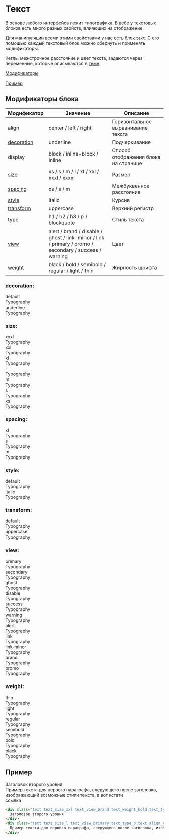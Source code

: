# Текст

В основе любого интерфейса лежит типографика. В вебе у текстовых блоков есть много разных свойств, влияющих на отображение.

Для манипуляции всеми этими свойствами у нас есть блок `text`. С его помощью каждый текстовый блок можно обернуть и применять модификаторы.

Кегль, межстрочное расстояние и цвет текста, задаются через переменные, которые описываются в [теме](http://whitepaper.tools/doc.html#/theme-text).

[Модификаторы](#Модификаторы)

[Пример](#Пример)

## Модификаторы блока

Модификатор | Значение                                         | Описание
----------- | ------------------------------------------------ | ------------------------------------
align | center / left / right                        | Горизонтальное выравнивание текста
[decoration](#decoration) | underline                          | Подчеркивание
display | block / inline-block / inline            | Способ отображения блока на странице
[size](#size) | xs / s / m / l / xl / xxl / xxxl / xxxxl       | Размер
[spacing](#spacing) | xs / s / m                               | Межбуквенное расстояние
[style](#style) | italic                                       | Курсив
[transform](#transform) | uppercase                            | Верхний регистр
type | h1 / h2 / h3 / p / blockquote                  | Стиль текста
[view](#view) | alert / brand / disable / ghost / link-minor / link / primary / promo / secondary / success / warning | Цвет
[weight](#view) | black / bold / semibold / regular / light / thin | Жирность шрифта

### decoration:
<div class="demo__row">
    <div class="doc-view">
        <div class="doc-view__mod-name">
            <div class="text text_size_xl text_view_ghost">default</div>
        </div>
        <div class="text text_size_xl">Typography</div>
    </div>
    <div class="doc-view">
        <div class="doc-view__mod-name">
            <div class="text text_size_xl text_view_ghost">underline</div>
        </div>
        <div class="text text_size_xl text_decoration_underline">Typography</div>
    </div>
</div>

### size:
<div class="demo__row">
    <div class="doc-view">
        <div class="doc-view__mod-name">
            <div class="text text_size_xl text_view_ghost">xxxl</div>
        </div>
        <div class="text text_size_xxxl">Typography</div>
    </div>
    <div class="doc-view">
        <div class="doc-view__mod-name">
            <div class="text text_size_xl text_view_ghost">xxl</div>
        </div>
        <div class="text text_size_xxl">Typography</div>
    </div>
    <div class="doc-view">
        <div class="doc-view__mod-name">
            <div class="text text_size_xl text_view_ghost">xl</div>
        </div>
        <div class="text text_size_xl">Typography</div>
    </div>
    <div class="doc-view">
        <div class="doc-view__mod-name">
            <div class="text text_size_xl text_view_ghost">l</div>
        </div>
        <div class="text text_size_l">Typography</div>
    </div>
    <div class="doc-view">
        <div class="doc-view__mod-name">
            <div class="text text_size_xl text_view_ghost">m</div>
        </div>
        <div class="text text_size_m">Typography</div>
    </div>
    <div class="doc-view">
        <div class="doc-view__mod-name">
            <div class="text text_size_xl text_view_ghost">s</div>
        </div>
        <div class="text text_size_s">Typography</div>
    </div>
    <div class="doc-view">
        <div class="doc-view__mod-name">
            <div class="text text_size_xl text_view_ghost">xs</div>
        </div>
        <div class="text text_size_xs">Typography</div>
    </div>
</div>

### spacing:
<div class="demo__row">
    <div class="doc-view">
        <div class="doc-view__mod-name">
            <div class="text text_size_xl text_view_ghost">xl</div>
        </div>
        <div class="text text_size_xl text_transform_uppercase text_spacing_xs">Typography</div>
    </div>
    <div class="doc-view">
        <div class="doc-view__mod-name">
            <div class="text text_size_xl text_view_ghost">s</div>
        </div>
        <div class="text text_size_xl text_transform_uppercase text_spacing_s">Typography</div>
    </div>
    <div class="doc-view">
        <div class="doc-view__mod-name">
            <div class="text text_size_xl text_view_ghost">m</div>
        </div>
        <div class="text text_size_xl text_transform_uppercase text_spacing_m">Typography</div>
    </div>
</div>

### style:
<div class="demo__row">
    <div class="doc-view">
        <div class="doc-view__mod-name">
            <div class="text text_size_xl text_view_ghost">default</div>
        </div>
        <div class="text text_size_xl">Typography</div>
    </div>
    <div class="doc-view">
        <div class="doc-view__mod-name">
            <div class="text text_size_xl text_view_ghost">italic</div>
        </div>
        <div class="text text_size_xl text_style_italic">Typography</div>
    </div>
</div>

### transform:
<div class="demo__row">
    <div class="doc-view">
        <div class="doc-view__mod-name">
            <div class="text text_size_xl text_view_ghost">default</div>
        </div>
        <div class="text text_size_xl">Typography</div>
    </div>
    <div class="doc-view">
        <div class="doc-view__mod-name">
            <div class="text text_size_xl text_view_ghost">uppercase</div>
        </div>
        <div class="text text_size_xl text_transform_uppercase">Typography</div>
    </div>
</div>

### view:
<div class="demo__row">
    <div class="doc-view">
        <div class="doc-view__mod-name">
            <div class="text text_size_xl text_view_ghost">primary</div>
        </div>
        <div class="text text_size_xl">Typography</div>
    </div>
    <div class="doc-view">
        <div class="doc-view__mod-name">
            <div class="text text_size_xl text_view_ghost">secondary</div>
        </div>
        <div class="text text_size_xl text_view_secondary">Typography</div>
    </div>
    <div class="doc-view">
        <div class="doc-view__mod-name">
            <div class="text text_size_xl text_view_ghost">ghost</div>
        </div>
        <div class="text text_size_xl text_view_ghost">Typography</div>
    </div>
    <div class="doc-view">
        <div class="doc-view__mod-name">
            <div class="text text_size_xl text_view_ghost">disable</div>
        </div>
        <div class="text text_size_xl text_view_disable">Typography</div>
    </div>
    <div class="doc-view">
        <div class="doc-view__mod-name">
            <div class="text text_size_xl text_view_ghost">success</div>
        </div>
        <div class="text text_size_xl text_view_success">Typography</div>
    </div>
    <div class="doc-view">
        <div class="doc-view__mod-name">
            <div class="text text_size_xl text_view_ghost">warning</div>
        </div>
        <div class="text text_size_xl text_view_warning">Typography</div>
    </div>
    <div class="doc-view">
        <div class="doc-view__mod-name">
            <div class="text text_size_xl text_view_ghost">alert</div>
        </div>
        <div class="text text_size_xl text_view_alert">Typography</div>
    </div>
    <div class="doc-view">
        <div class="doc-view__mod-name">
            <div class="text text_size_xl text_view_ghost">link</div>
        </div>
        <div class="text text_size_xl text_view_link">Typography</div>
    </div>
    <div class="doc-view">
        <div class="doc-view__mod-name">
            <div class="text text_size_xl text_view_ghost">link-minor</div>
        </div>
        <div class="text text_size_xl text_view_link-minor">Typography</div>
    </div>
    <div class="doc-view">
        <div class="doc-view__mod-name">
            <div class="text text_size_xl text_view_ghost">brand</div>
        </div>
        <div class="text text_size_xl text_view_brand">Typography</div>
    </div>
    <div class="doc-view">
        <div class="doc-view__mod-name">
            <div class="text text_size_xl text_view_ghost">promo</div>
        </div>
        <div class="text text_size_xl text_view_promo">Typography</div>
    </div>
</div>

### weight:
<div class="demo__row">
    <div class="doc-view">
        <div class="doc-view__mod-name">
            <div class="text text_size_xl text_view_ghost">thin</div>
        </div>
        <div class="text text_size_xl text_weight_thin">Typography</div>
    </div>
    <div class="doc-view">
        <div class="doc-view__mod-name">
            <div class="text text_size_xl text_view_ghost">light</div>
        </div>
        <div class="text text_size_xl text_weight_light">Typography</div>
    </div>
    <div class="doc-view">
        <div class="doc-view__mod-name">
            <div class="text text_size_xl text_view_ghost">regular</div>
        </div>
        <div class="text text_size_xl text_weight_regular">Typography</div>
    </div>
    <div class="doc-view">
        <div class="doc-view__mod-name">
            <div class="text text_size_xl text_view_ghost">semibold</div>
        </div>
        <div class="text text_size_xl text_weight_semibold">Typography</div>
    </div>
    <div class="doc-view">
        <div class="doc-view__mod-name">
            <div class="text text_size_xl text_view_ghost">bold</div>
        </div>
        <div class="text text_size_xl text_weight_bold">Typography</div>
    </div>
    <div class="doc-view">
        <div class="doc-view__mod-name">
            <div class="text text_size_xl text_view_ghost">black</div>
        </div>
        <div class="text text_size_xl text_weight_black">Typography</div>
    </div>
</div>

## Пример

<div class="text text_size_xxl text_view_brand text_weight_bold text_type_h2 text_align_center">
  Заголовок второго уровня
</div>
<div class="text text_size_l text_view_primary text_type_p text_align_center">
  Пример текста для первого параграфа, следующего после заголовка, изображающий возможные стили текста, а вот кстати <div class="text text_display_inline text_view_link">ссылка</div>
</div>


```html
<div class="text text_size_xxl text_view_brand text_weight_bold text_type_h2 text_align_center">
  Заголовок второго уровня
</div>
<div class="text text_size_l text_view_primary text_type_p text_align_center">
  Пример текста для первого параграфа, следующего после заголовка, изображающий возможные стили текста, а вот кстати <div class="text text_display_inline text_view_link">ссылка</div>
</div>
```
